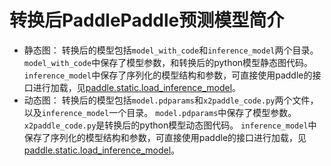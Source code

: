 # 转换后PaddlePaddle预测模型简介
- 静态图：
转换后的模型包括`model_with_code`和`inference_model`两个目录。
`model_with_code`中保存了模型参数，和转换后的python模型静态图代码。
`inference_model`中保存了序列化的模型结构和参数，可直接使用paddle的接口进行加载，见[paddle.static.load_inference_model](https://www.paddlepaddle.org.cn/documentation/docs/zh/2.0-rc/api/paddle/static/load_inference_model_cn.html#load-inference-model)。
- 动态图：
转换后的模型包括`model.pdparams`和`x2paddle_code.py`两个文件，以及`inference_model`一个目录。
`model.pdparams`中保存了模型参数。
`x2paddle_code.py`是转换后的python模型动态图代码。
`inference_model`中保存了序列化的模型结构和参数，可直接使用paddle的接口进行加载，见[paddle.static.load_inference_model](https://www.paddlepaddle.org.cn/documentation/docs/zh/2.0-rc/api/paddle/static/load_inference_model_cn.html#load-inference-model)。
